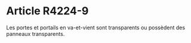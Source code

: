 # Article R4224-9

  
Les portes et portails en va-et-vient sont transparents ou possèdent des panneaux transparents.
